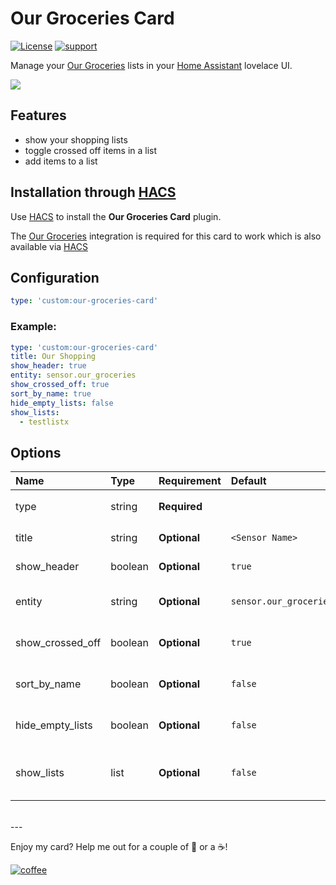 # Our Groceries Card

[![License](https://img.shields.io/github/license/ljmerza/our-groceries-card?style=for-the-badge)](LICENSE.md)
[![support](https://img.shields.io/badge/Support-ask%20for%20help%20here-blue?style=for-the-badge)](https://community.home-assistant.io/t/our-groceries-card/303388)

Manage your [Our Groceries](https://www.ourgroceries.com/) lists in your [Home Assistant](https://www.home-assistant.io/) lovelace UI.

<img src='https://raw.githubusercontent.com/ljmerza/our-groceries-card/master/card.png' />

## Features
* show your shopping lists
* toggle crossed off items in a list
* add items to a list

## Installation through [HACS](https://github.com/custom-components/hacs)

Use [HACS](https://github.com/custom-components/hacs) to install the **Our Groceries Card** plugin.

The [Our Groceries](https://github.com/ljmerza/ha-our-groceries) integration is required for this card to work which is also available via [HACS](https://github.com/custom-components/hacs)

## Configuration

```yaml
type: 'custom:our-groceries-card'
```

### Example:
```yaml
type: 'custom:our-groceries-card'
title: Our Shopping
show_header: true
entity: sensor.our_groceries
show_crossed_off: true
sort_by_name: true
hide_empty_lists: false
show_lists:
  - testlistx
```

## Options

| Name | Type | Requirement | Default | Description |
| :---- | :---- | :------- | :----------- |:----------- |
| type | string | **Required** | | `custom:our-groceries-card` |
| title | string | **Optional** | `<Sensor Name>` | Change card title |
| show_header | boolean | **Optional** | `true` | Show or hide header| 
| entity | string | **Optional** | `sensor.our_groceries` | the our groceries sensor |
| show_crossed_off | boolean | **Optional** | `true` | show crossed of list items |
| sort_by_name | boolean | **Optional** | `false` | sort all items by name |
| hide_empty_lists | boolean | **Optional** | `false` | hide lists with no active items |
| show_lists | list | **Optional** | `false` | list of list ids to only show on card |

</br>
---

Enjoy my card? Help me out for a couple of :beers: or a :coffee:!

[![coffee](https://www.buymeacoffee.com/assets/img/custom_images/black_img.png)](https://www.buymeacoffee.com/JMISm06AD)
